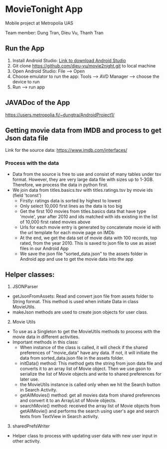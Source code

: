 # MovieTonight App
Mobile project at Metropolia UAS

Team member: Dung Tran, Dieu Vu, Thanh Tran

## Run the App
1. Install Android Studio:
[Link to download Android Studio](https://developer.android.com/studio?gclid=Cj0KCQiA2af-BRDzARIsAIVQUOegnlm_V6W7UdtvmBmKbhlZcjJnPJeRJwOqNqZD-LK2bt-wXA7WuQoaAsAyEALw_wcB&gclsrc=aw.ds)
2. Git clone https://github.com/dieu-vu/movie2night.git to local machine
3. Open Android Studio:
  File --> Open
4. Choose emulator to run the app:
  Tools --> AVD Manager --> choose the device to run
5. Run --> run app

## JAVADoc of the App
https://users.metropolia.fi/~dungtra/AndroidProject1/
## Getting movie data from IMDB and process to get Json data file
Link for the source data: https://www.imdb.com/interfaces/
### Process with the data
* Data from the source is free to use and consist of many tables under tsv format. However, they are very large data file with sizes up to 1-3GB. Therefore, we process the data in python first.
* We join data from titles.basics.tsv with titles.ratings.tsv by movie ids (field 'tconst')
    * Firstly: ratings data is sorted by highest to lowest
    * Only select 10,000 first lines as the data is too big
    * Get the first 100 movies from titles.basics data that have type 'movie', year after 2010 and ids matched with ids existing in the list of 10,000 first rated movies above
    * Urls for each movie entry is generated by concatenate movie id with the url template for each movie page on IMDb
    * At the end, we get the data set of movie data with 100 records, top rated, from the year 2010. This is saved to json file to use as asset files in our Android App
    * We save the json file "sorted_data.json" to the assets folder in Android app and use to get the movie data into the app

## Helper classes:
1. JSONParser
* getJsonFromAssets: Read and convert json file from assets folder to String format. This method is used when initiate Data in class MovieUtils.
* makeJson methods are used to create json objects for user class.
2. Movie Utils
* To use as a Singleton to get the MovieUtils methods to process with the movie data in different activities.
* Important methods in this class:
    * When instance of the class is called, it will check if the shared preferences of "movie_data" have any data. If not, it will initiate the data from sorted_data.json file in the assets folder.
    * initData() method: This method gets the string from json data file and converts it to an array list of Movie object. Then we use gson to serialize the list of Movie objects and write to shared preferences for later use.
    * the MovieUtils instance is called only when we hit the Search button in Search Activity.
    * getAllMovies() method: get all movies data from shared preferences and convert it to an ArrayList of Movie objects.
    * searchMovie() method: received the array list of Movie objects from getAllMovie() and performs the search using user's age and search texts from TextView in Search activity.
3. sharedPrefsWriter
* Helper class to process with updating user data with new user input in other activity.
